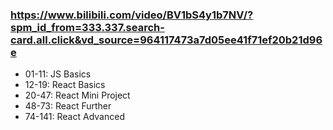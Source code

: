 ### https://www.bilibili.com/video/BV1bS4y1b7NV/?spm_id_from=333.337.search-card.all.click&vd_source=964117473a7d05ee41f71ef20b21d96e

- 01-11: JS Basics
- 12-19: React Basics
- 20-47: React Mini Project
- 48-73: React Further
- 74-141: React Advanced
